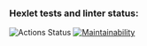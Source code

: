 ### Hexlet tests and linter status:
![Actions Status](https://github.com/evgeniyworkbel/frontend-project-lvl1/actions/workflows/make-lint.yml/badge.svg)
[![Maintainability](https://api.codeclimate.com/v1/badges/811d8db44c933fb83313/maintainability)](https://codeclimate.com/github/evgeniyworkbel/frontend-project-lvl1/maintainability)
